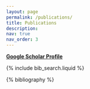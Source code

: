 ```yaml
---
layout: page
permalink: /publications/
title: Publications
description:
nav: true
nav_order: 3
---
```


<!-- Bibsearch Feature -->

<a href="https://scholar.google.com/citations?user=ibdj9O4AAAAJ"><b>Google Scholar Profile</b></a>

{% include bib_search.liquid %}

<div class="publications">

{% bibliography %}

</div>
